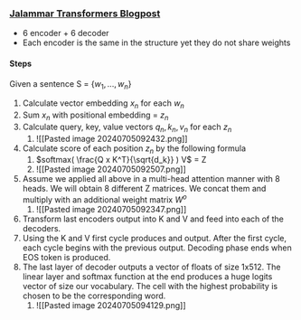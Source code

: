 ### [Jalammar Transformers Blogpost](https://jalammar.github.io/illustrated-transformer/)
 - 6 encoder + 6 decoder
 - Each encoder is the same in the structure yet they do not share weights
 
 #### **Steps**
 Given a sentence S = {$w_1, ..., w_n$}
  1. Calculate vector embedding $x_n$ for each $w_n$ 
  2. Sum $x_n$ with positional embedding = $z_n$
  3. Calculate query, key, value vectors $q_n, k_n, v_n$ for each $z_n$
	  1. ![[Pasted image 20240705092432.png]]
  4. Calculate score of each position $z_n$ by the following formula
	  1. $softmax( \frac{Q x K^T}{\sqrt{d_k}} ) V$ = Z
	  2. ![[Pasted image 20240705092507.png]]
  5. Assume we applied all above in a multi-head attention manner with 8 heads. We will obtain 8 different Z matrices. We concat them and multiply with an additional weight matrix $W^o$ 
	  1. ![[Pasted image 20240705092347.png]]
  6. Transform last encoders output into K and V and feed into each of the decoders.
  7. Using the K and V first cycle produces and output. After the first cycle, each cycle begins with the previous output. Decoding phase ends when EOS token is produced.
  8. The last layer of decoder outputs a vector of floats of size 1x512. The linear layer and softmax function at the end produces a huge logits vector of size our vocabulary. The cell with the highest probability is chosen to be the corresponding word.
	  1. ![[Pasted image 20240705094129.png]]


